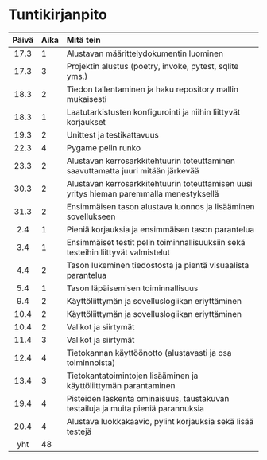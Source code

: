# Tuntikirjanpito

| Päivä | Aika | Mitä tein |
| :----:|:-----| :-----|
| 17.3 | 1    | Alustavan määrittelydokumentin luominen |
| 17.3 | 3    | Projektin alustus (poetry, invoke, pytest, sqlite yms.) |
| 18.3 | 2    | Tiedon tallentaminen ja haku repository mallin mukaisesti |
| 18.3 | 1    | Laatutarkistusten konfigurointi ja niihin liittyvät korjaukset |
| 19.3 | 2    | Unittest ja testikattavuus |
| 22.3 | 4    | Pygame pelin runko |
| 23.3 | 2    | Alustavan kerrosarkkitehtuurin toteuttaminen saavuttamatta juuri mitään järkevää |
| 30.3 | 2    | Alustavan kerrosarkkitehtuurin toteuttamisen uusi yritys hieman paremmalla menestyksellä |
| 31.3 | 2    | Ensimmäisen tason alustava luonnos ja lisääminen sovellukseen|
| 2.4  | 1    | Pieniä korjauksia ja ensimmäisen tason parantelua |
| 3.4  | 1    | Ensimmäiset testit pelin toiminnallisuuksiin sekä testeihin liittyvät valmistelut |
| 4.4  | 2    | Tason lukeminen tiedostosta ja pientä visuaalista parantelua |
| 5.4  | 1    | Tason läpäisemisen toiminnallisuus |
| 9.4  | 2    | Käyttöliittymän ja sovelluslogiikan eriyttäminen |
| 10.4 | 2    | Käyttöliittymän ja sovelluslogiikan eriyttäminen |
| 10.4 | 2    | Valikot ja siirtymät |
| 11.4 | 3    | Valikot ja siirtymät |
| 12.4 | 4    | Tietokannan käyttöönotto (alustavasti ja osa toiminnoista) |
| 13.4 | 3    | Tietokantatoimintojen lisääminen ja käyttöliittymän parantaminen |
| 19.4 | 4   | Pisteiden laskenta ominaisuus, taustakuvan testailuja ja muita pieniä parannuksia |
| 20.4 | 4   | Alustava luokkakaavio, pylint korjauksia sekä lisää testejä |
| yht   | 48    | | 